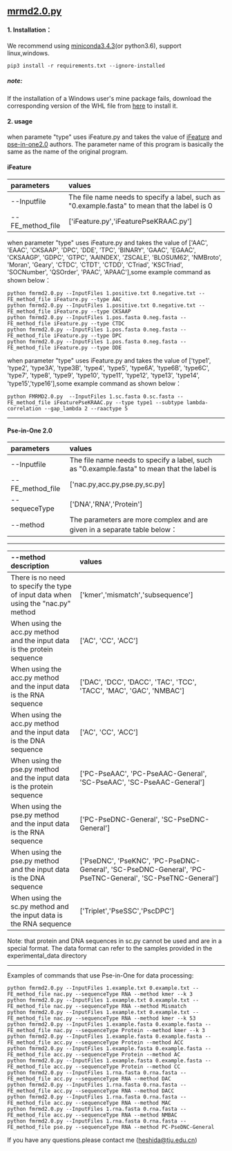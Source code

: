 ## [mrmd2.0.py](http://lab.malab.cn:5001/MRMD2.0/Home)
 
#### 1. Installation：
We recommend using [miniconda3.4.3](https://repo.anaconda.com/miniconda/)(or python3.6), support linux,windows.  


  ```
  pip3 install -r requirements.txt --ignore-installed
  ```  

  ##### note:
  If the installation of a Windows user's mine package fails, download the corresponding version of the WHL file from [here](https://www.lfd.uci.edu/~gohlke/pythonlibs/) to install it.
  
 #### 2. usage
 when paramete "type" uses iFeature.py and takes the value of [iFeature](https://github.com/Superzchen/iFeature) and [pse-in-one2.0](https://github.com/banshanren/Pse-in-One-2.0) authors. The parameter name of this program is basically the same as the name of the original program.
#### iFeature
|parameters|values|
|:-|:-|  
|--Inputfile|The file name needs to specify a label, such as "0.example.fasta" to mean that the label is 0|    
|--FE_method_file|['iFeature.py','iFeaturePseKRAAC.py']|   

when parameter "type" uses iFeature.py and takes the value of   ['AAC', 'EAAC', 'CKSAAP', 'DPC', 'DDE', 'TPC', 'BINARY', 'GAAC', 'EGAAC', 'CKSAAGP', 'GDPC', 'GTPC', 'AAINDEX', 'ZSCALE', 'BLOSUM62', 'NMBroto', 'Moran', 'Geary', 'CTDC', 'CTDT', 'CTDD', 'CTriad', 'KSCTriad', 'SOCNumber', 'QSOrder', 'PAAC', 'APAAC'],some example command as shown below：
```
python fmrmd2.0.py --InputFiles 1.positive.txt 0.negative.txt --FE_method_file iFeature.py --type AAC   
python fmrmd2.0.py --InputFiles 1.positive.txt 0.negative.txt --FE_method_file iFeature.py --type CKSAAP  
python fmrmd2.0.py --InputFiles 1.pos.fasta 0.neg.fasta --FE_method_file iFeature.py --type CTDC   
python fmrmd2.0.py --InputFiles 1.pos.fasta 0.neg.fasta --FE_method_file iFeature.py --type DPC  
python fmrmd2.0.py --InputFiles 1.pos.fasta 0.neg.fasta --FE_method_file iFeature.py --type DDE  
```

when parameter "type" uses iFeature.py and takes the value of ['type1', 'type2', 'type3A', 'type3B', 'type4', 'type5', 'type6A', 'type6B', 'type6C', 'type7', 'type8', 'type9', 'type10', 'type11', 'type12', 'type13', 'type14', 'type15','type16'],some example command as shown below：

```
python FMRMD2.0.py  --InputFiles 1.sc.fasta 0.sc.fasta --FE_method_file iFeaturePseKRAAC.py --type type1 --subtype lambda-correlation --gap_lambda 2 --raactype 5
```
*****************************

#### Pse-in-One 2.0
|parameters|values|
|:-|:-|  
|--Inputfile|The file name needs to specify a label, such as "0.example.fasta" to mean that the label is |    
|--FE_method_file|['nac.py,acc.py,pse.py,sc.py]|   
--sequeceType|['DNA','RNA','Protein']  
--method|The parameters are more complex and are given in a separate table below：
***************************
|--method description|values|
|:-|:-|  
|There is no need to specify the type of input data when using the "nac.py" method|['kmer','mismatch','subsequence']|    
|When using the acc.py method and the input data is the protein sequence|['AC', 'CC', 'ACC']|   
When using the acc.py method and the input data is the RNA sequence|['DAC', 'DCC', 'DACC', 'TAC', 'TCC', 'TACC', 'MAC', 'GAC', 'NMBAC']
|When using the acc.py method and the input data is the DNA sequence|['AC', 'CC', 'ACC']|  
|When using the pse.py method and the input data is the protein sequence|['PC-PseAAC', 'PC-PseAAC-General', 'SC-PseAAC', 'SC-PseAAC-General']|   
When using the pse.py method and the input data is the RNA sequence|['PC-PseDNC-General', 'SC-PseDNC-General']  
When using the pse.py method and the input data is the DNA sequence| ['PseDNC', 'PseKNC', 'PC-PseDNC-General', 'SC-PseDNC-General', 'PC-PseTNC-General', 'SC-PseTNC-General']
When using the sc.py method and the input data is the RNA sequence| ['Triplet','PseSSC','PscDPC']  

Note: that protein and DNA sequences in sc.py cannot be used and are in a special format. The data format can refer to the samples provided in the experimental_data directory

****************************
Examples of commands that use Pse-in-One for data processing:
   ```
python fmrmd2.0.py --InputFiles 1.example.txt 0.example.txt --FE_method_file nac.py --sequenceType RNA --method kmer --k 3  
python fmrmd2.0.py --InputFiles 1.example.txt 0.example.txt --FE_method_file nac.py --sequenceType RNA --method Mismatch     
python fmrmd2.0.py --InputFiles 1.example.txt 0.example.txt --FE_method_file nac.py --sequenceType RNA --method kmer --k 53   
python fmrmd2.0.py --InputFiles 1.example.fasta 0.example.fasta --FE_method_file nac.py --sequenceType Protein --method kmer --k 3  
python fmrmd2.0.py --InputFiles 1.example.fasta 0.example.fasta --FE_method_file acc.py --sequenceType Protein --method ACC  
python fmrmd2.0.py --InputFiles 1.example.fasta 0.example.fasta --FE_method_file acc.py --sequenceType Protein --method AC  
python fmrmd2.0.py --InputFiles 1.example.fasta 0.example.fasta --FE_method_file acc.py --sequenceType Protein --method CC 
python fmrmd2.0.py --InputFiles 1.rna.fasta 0.rna.fasta --FE_method_file acc.py --sequenceType RNA --method DAC 
python fmrmd2.0.py --InputFiles 1.rna.fasta 0.rna.fasta --FE_method_file acc.py --sequenceType RNA --method DACC  
python fmrmd2.0.py --InputFiles 1.rna.fasta 0.rna.fasta --FE_method_file acc.py --sequenceType RNA --method MAC  
python fmrmd2.0.py --InputFiles 1.rna.fasta 0.rna.fasta --FE_method_file acc.py --sequenceType RNA --method NMBAC  
python fmrmd2.0.py --InputFiles 1.rna.fasta 0.rna.fasta --FE_method_file pse.py --sequenceType RNA --method PC-PseDNC-General  
   ```


If you have any questions.please contact me (heshida@tju.edu.cn)
